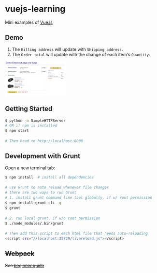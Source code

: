 # vuejs-learning
Mini examples of [Vue.js](https://vuejs.org/v2/guide/index.html)

## Demo
1. The `Billing address` will update with `Shipping address`.
2. The `Order total` will update with the change of each item's `Quantity`. 

<kbd>
<img src="./images/demo-checkout-via-vuejs.png" alt="checkout" style="width: 200px;"/>
</kbd>


## Getting Started
```bash
$ python -m SimpleHTTPServer   
# OR if npm is installed
$ npm start

# Then head to http://localhost:8000
```
## Development with Grunt
Open a new terminal tab:
```bash
$ npm install  # install all dependencies

# use Grunt to auto reload whenever file changes
# there are two ways to run Grunt
# 1. install grunt command line tool globally, if w/ root permission
$ npm install grunt-cli -g
$ grunt

# 2. run local grunt, if w/o root permission
$ ./node_modules/.bin/grunt

# Then add this script to each html file that needs auto-reloading
<script src="//localhost:35729/livereload.js"></script>
```

## ~~Webpack~~
~~See [beginner guide](https://www.sitepoint.com/beginners-guide-to-webpack-2-and-module-bundling/)~~

